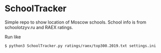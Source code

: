 # SchoolTracker
Simple repo to show location of Moscow schools.
School info is from schoolotzyv.ru and RAEX ratings.

Run like
```
$ python3 SchoolTracker.py ratings/raex/top300.2019.txt settings.ini
```
